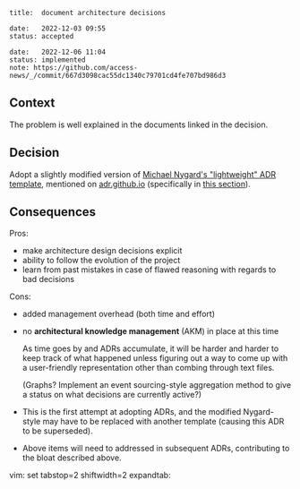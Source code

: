     title:  document architecture decisions

    date:   2022-12-03 09:55
    status: accepted

    date:   2022-12-06 11:04
    status: implemented
    note: https://github.com/access-news/_/commit/667d3098cac55dc1340c79701cd4fe707bd986d3

## Context

The problem is well explained in the documents linked in the decision.

## Decision

Adopt a slightly modified version of [Michael Nygard's "lightweight" ADR template](https://cognitect.com/blog/2011/11/15/documenting-architecture-decisions), mentioned on [adr.github.io](https://adr.github.io/) (specifically in [this section](https://adr.github.io/#lightweight-adrs-should-be-adopted)).

## Consequences

Pros:
+ make architecture design decisions explicit
+ ability to follow the evolution of the project
+ learn from past mistakes in case of flawed reasoning with regards to bad decisions

Cons:

+ added management overhead (both time and effort)

+ no **architectural knowledge management** (AKM) in place at this time

  As time goes by and ADRs accumulate, it will be harder and harder to keep track of what happened unless figuring out a way to come up with a user-friendly representation other than combing through text files.

  (Graphs? Implement an event sourcing-style aggregation method to give a status on what decisions are currently active?)

+ This is the first attempt at adopting ADRs, and the modified Nygard-style may have to be replaced with another template (causing this ADR to be superseded).

+ Above items will need to addressed in subsequent ADRs, contributing to the bloat described above.

vim: set tabstop=2 shiftwidth=2 expandtab:
